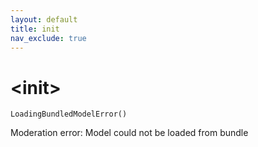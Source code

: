 ```yaml
---
layout: default
title: init
nav_exclude: true
---
```


# &lt;init&gt;

`LoadingBundledModelError()`

Moderation error: Model could not be loaded from bundle

